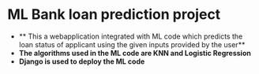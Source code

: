 # ML Bank loan prediction project

*  ** This a webapplication integrated with ML code which predicts the loan status of applicant using the given inputs provided by the user**
*  **The algorithms used in the ML code are KNN and Logistic Regression**
*  **Django is used to deploy the ML code**
